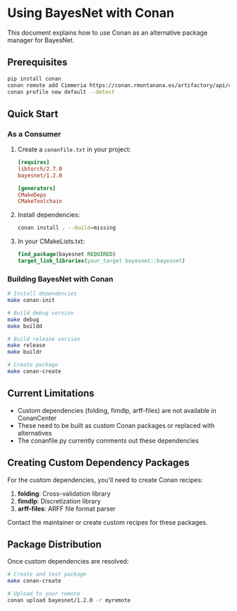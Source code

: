 # Using BayesNet with Conan

This document explains how to use Conan as an alternative package manager for BayesNet.

## Prerequisites

```bash
pip install conan
conan remote add Cimmeria https://conan.rmontanana.es/artifactory/api/conan/Cimmeria
conan profile new default --detect
```

## Quick Start

### As a Consumer

1. Create a `conanfile.txt` in your project:

    ```ini
    [requires]
    libtorch/2.7.0
    bayesnet/1.2.0

    [generators]
    CMakeDeps
    CMakeToolchain
    ```

1. Install dependencies:

    ```bash
    conan install . --build=missing
    ```

1. In your CMakeLists.txt:

    ```cmake
    find_package(bayesnet REQUIRED)
    target_link_libraries(your_target bayesnet::bayesnet)
    ```

### Building BayesNet with Conan

```bash
# Install dependencies
make conan-init

# Build debug version
make debug
make buildd

# Build release version
make release
make buildr

# Create package
make conan-create
```

## Current Limitations

- Custom dependencies (folding, fimdlp, arff-files) are not available in ConanCenter
- These need to be built as custom Conan packages or replaced with alternatives
- The conanfile.py currently comments out these dependencies

## Creating Custom Dependency Packages

For the custom dependencies, you'll need to create Conan recipes:

1. **folding**: Cross-validation library
1. **fimdlp**: Discretization library
1. **arff-files**: ARFF file format parser

Contact the maintainer or create custom recipes for these packages.

## Package Distribution

Once custom dependencies are resolved:

```bash
# Create and test package
make conan-create

# Upload to your remote
conan upload bayesnet/1.2.0 -r myremote
```
